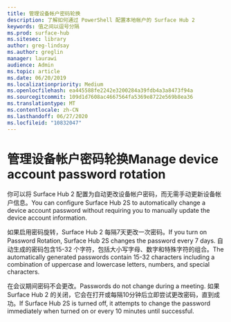 ```yaml
---
title: 管理设备帐户密码轮换
description: 了解如何通过 PowerShell 配置本地帐户的 Surface Hub 2
keywords: 值之间以逗号分隔
ms.prod: surface-hub
ms.sitesec: library
author: greg-lindsay
ms.author: greglin
manager: laurawi
audience: Admin
ms.topic: article
ms.date: 06/20/2019
ms.localizationpriority: Medium
ms.openlocfilehash: ea445588fe2242e3200284a39fdb4a3a8473f94a
ms.sourcegitcommit: 109d1d7608ac4667564fa5369e8722e569b8ea36
ms.translationtype: MT
ms.contentlocale: zh-CN
ms.lasthandoff: 06/27/2020
ms.locfileid: "10832047"
---
```

# <span data-ttu-id="3f708-104">管理设备帐户密码轮换</span><span class="sxs-lookup"><span data-stu-id="3f708-104">Manage device account password rotation</span></span>

<span data-ttu-id="3f708-105">你可以将 Surface Hub 2 配置为自动更改设备帐户密码，而无需手动更新设备帐户信息。</span><span class="sxs-lookup"><span data-stu-id="3f708-105">You can configure Surface Hub 2S to automatically change a device account password without requiring you to manually update the device account information.</span></span>

<span data-ttu-id="3f708-106">如果启用密码旋转，Surface Hub 2 每隔7天更改一次密码。</span><span class="sxs-lookup"><span data-stu-id="3f708-106">If you turn on Password Rotation, Surface Hub 2S changes the password every 7 days.</span></span> <span data-ttu-id="3f708-107">自动生成的密码包含15-32 个字符，包括大小写字母、数字和特殊字符的组合。</span><span class="sxs-lookup"><span data-stu-id="3f708-107">The automatically generated passwords contain 15-32 characters including  a combination of uppercase and lowercase letters, numbers, and special characters.</span></span>

<span data-ttu-id="3f708-108">在会议期间密码不会更改。</span><span class="sxs-lookup"><span data-stu-id="3f708-108">Passwords do not change during a meeting.</span></span> <span data-ttu-id="3f708-109">如果 Surface Hub 2 的关闭，它会在打开或每隔10分钟后立即尝试更改密码，直到成功。</span><span class="sxs-lookup"><span data-stu-id="3f708-109">If Surface Hub 2S is turned off, it attempts to change the password immediately when turned on or every 10 minutes until successful.</span></span>
